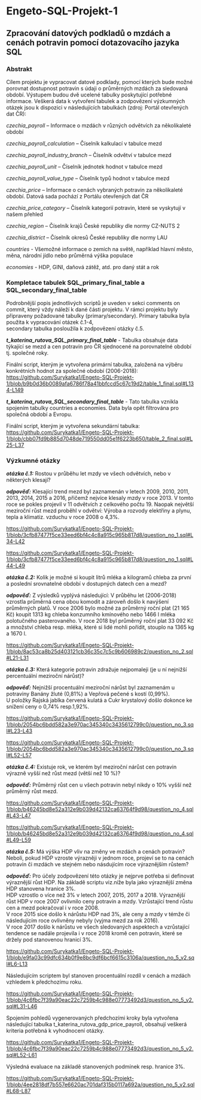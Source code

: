 # Engeto-SQL-Projekt-1
## **Zpracování datových podkladů o mzdách a cenách potravin pomocí dotazovacího jazyka SQL**
### **Abstrakt**
Cílem projektu je vypracovat datové podklady, pomocí kterých bude možné porovnat dostupnost potravin s údaji o průměrných mzdách za sledovaná období.
Výstupem budou dvě ucelené tabulky poskytující potřebné informace.
Veškerá data k vytvoření tabulek a zodpovězení výzkumných otázek jsou k dispozici v následujících tabulkách (zdroj: Portál otevřených dat ČR):

  *czechia_payroll* – Informace o mzdách v různých odvětvích za několikaleté období
  
  *czechia_payroll_calculation* – Číselník kalkulací v tabulce mezd
  
  *czechia_payroll_industry_branch* – Číselník odvětví v tabulce mezd
  
  *czechia_payroll_unit* – Číselník jednotek hodnot v tabulce mezd
  
  *czechia_payroll_value_type* – Číselník typů hodnot v tabulce mezd
  
  *czechia_price* – Informace o cenách vybraných potravin za několikaleté období. Datová sada pochází z Portálu otevřených dat ČR
  
  *czechia_price_category* – Číselník kategorií potravin, které se vyskytují v našem přehled
  
  *czechia_region* – Číselník krajů České republiky dle normy CZ-NUTS 2
  
  *czechia_district* – Číselník okresů České republiky dle normy LAU
  
  *countries* - Všemožné informace o zemích na světě, například hlavní město, měna, národní jídlo nebo průměrná výška populace
  
  *economies* - HDP, GINI, daňová zátěž, atd. pro daný stát a rok


  ### **Kompletace tabulek SQL_primary_final_table a SQL_secondary_final_table**
  Podrobnější popis jednotlivých scriptů je uveden v sekci comments on commit, který vždy náleží k dané části projektu.
  V rámci projektu byly připraveny požadované tabulky (primary/secondary). Primary tabulka byla použita k vypracování otázek č.1-4,    
  secondary tabulka posloužila k zodpovězení otázky č.5.
  
   ***t_katerina_rutova_SQL_primary_final_table*** - Tabulka obsahuje data týkající se mezd a cen potravin pro ČR sjednocené na porovnatelné období tj. společné roky.

   Finální script, kterým je vytvořena primární tabulka, založená na výběru konkrétních hodnot za společné období (2006-2018):
   https://github.com/Surykatka1/Engeto-SQL-Projekt-1/blob/b9b0d36b0089afa6786f78a41bbfccd5c67c19d2/table_1_final.sql#L134-L149

   ***t_katerina_rutova_SQL_secondary_final_table*** - Tato tabulka vznikla spojením tabulky countries a economies. Data byla opět filtrována    pro společná období a Evropu. 

   Finální script, kterým je vytvořena sekundární tabulka:
   https://github.com/Surykatka1/Engeto-SQL-Projekt-1/blob/cbb07fd9b885d7048de719550dd05e1f6223b650/table_2_final.sql#L25-L37

   ### **Výzkumné otázky**
   ***otázka č.1:*** Rostou v průběhu let mzdy ve všech odvětvích, nebo v některých klesají?
   
   ***odpověď:*** Klesající trend mezd byl zaznamenán v letech 2009, 2010, 2011, 2013, 2014, 2015 a 2016, přičemž nejvíce klesaly mzdy v roce 2013. V tomto roce se pokles projevil v 11 odvětvích z celkového počtu 19. Naopak největší meziroční růst mezd proběhl v odvětví: Výroba a rozvody elektřiny a plynu, tepla a klimatiz. vzduchu v roce 2008 o 4,3%.
    
   https://github.com/Surykatka1/Engeto-SQL-Projekt-1/blob/3cfb87477f5ce33eed6bf4c4c8a915c965b817d8/question_no_1.sql#L34-L42
   
   https://github.com/Surykatka1/Engeto-SQL-Projekt-1/blob/3cfb87477f5ce33eed6bf4c4c8a915c965b817d8/question_no_1.sql#L44-L49
   
   
 ***otázka č.2:*** Kolik je možné si koupit litrů mléka a kilogramů chleba za první a poslední srovnatelné období v dostupných datech cen a mezd?

 ***odpověď:*** Z výsledků vyplývá následující: V průběhu let (2006-2018) vzrostla průměrná cena obou komodit a zároveň došlo k navýšení průměrných platů.
 V roce 2006 bylo možné za průměrný roční plat (21 165 Kč) koupit 1313 kg chleba konzumního kmínového nebo 1466 l mléka polotučného pasterovaného.
 V roce 2018 byl průměrný roční plat 33 092 Kč a množství chleba resp. mléka, které si lidé mohli pořídit, stouplo na 1365 kg a 1670 l.

 https://github.com/Surykatka1/Engeto-SQL-Projekt-1/blob/8ac53ca8b25d403121cb36c35c7c5c9b606989c2/question_no_2.sql#L21-L31

 ***otázka č.3:*** Která kategorie potravin zdražuje nejpomaleji (je u ní nejnižší percentuální meziroční nárůst)?

 ***odpověď:*** Nejnižší procentuální meziroční nárůst byl zaznamenám u potraviny Banány žluté (0,81%) a Vepřová pečené s kostí (0,99%). <br>
 U položky Rajská jablka červená kulatá a Cukr krystalový došlo dokonce ke snížení ceny o 0,74% resp.1,92%.

 https://github.com/Surykatka1/Engeto-SQL-Projekt-1/blob/2054bc6bdd582a3e970ac345340c3435612799c0/question_no_3.sql#L23-L43

 https://github.com/Surykatka1/Engeto-SQL-Projekt-1/blob/2054bc6bdd582a3e970ac345340c3435612799c0/question_no_3.sql#L52-L57

 ***otázka č.4:*** Existuje rok, ve kterém byl meziroční nárůst cen potravin výrazně vyšší než růst mezd (větší než 10 %)?

 ***odpověď:*** Průměrný růst cen u všech potravin nebyl nikdy o 10% vyšší než průměrný růst mezd.

 https://github.com/Surykatka1/Engeto-SQL-Projekt-1/blob/b46245bd8e52a312e9b039d42132ca63764f9d98/question_no_4.sql#L43-L47

 https://github.com/Surykatka1/Engeto-SQL-Projekt-1/blob/b46245bd8e52a312e9b039d42132ca63764f9d98/question_no_4.sql#L49-L59

 ***otázka č.5:*** Má výška HDP vliv na změny ve mzdách a cenách potravin? Neboli, pokud HDP vzroste výrazněji v jednom roce, projeví se to na cenách potravin či mzdách ve stejném nebo násdujícím roce výraznějším růstem?

 ***odpověď:*** Pro účely zodpovězení této otázky je nejprve potřeba si definovat výraznější růst HDP. Na základě scriptu viz.níže byla jako výraznější změna HDP stanovena hranice 3%.<br>
 HDP vzrostlo o více než 3% v letech 2007, 2015, 2017 a 2018. Výraznější růst HDP v roce 2007 ovlivnilo ceny potravin a mzdy. Vzrůstající trend růstu cen a mezd pokračoval i v roce 
 2008. <br>
 V roce 2015 sice došlo k nárůstu HDP nad 3%, ale ceny a mzdy v témže či následujícím roce ovlivněny nebyly (vyjma mezd za rok 2016).<br>
 V roce 2017 došlo k nárůstu ve všech sledovaných aspektech a vzrůstající tendence se nadále projevila i v roce 2018 kromě cen potravin, které se držely pod stanovenou hranicí 3%.
 
 https://github.com/Surykatka1/Engeto-SQL-Projekt-1/blob/e9fa03c99dfc634b0f9e8bc9df6bcf6615c3106a/question_no_5_v2.sql#L6-L13
 
 Následujícím scriptem byl stanoven procentuální rozdíl v cenách a mzdách vzhledem k předchozímu roku.

 https://github.com/Surykatka1/Engeto-SQL-Projekt-1/blob/4c6fbc7f39a90eac22c7259b4c988e07773492d3/question_no_5_v2.sql#L31-L46

 Spojením pohledů vygenerovaných předchozími kroky byla vytvořena následující tabulka t_katerina_rutova_gdp_price_payroll, obsahují veškerá kriteria potřebná k vyhodnocení otázky.
 
 https://github.com/Surykatka1/Engeto-SQL-Projekt-1/blob/4c6fbc7f39a90eac22c7259b4c988e07773492d3/question_no_5_v2.sql#L52-L61

 Výsledná evaluace na základě stanovených podmínek resp. hranice 3%.

https://github.com/Surykatka1/Engeto-SQL-Projekt-1/blob/4ee2818df7b557e6620ac701daf315b0117a692a/question_no_5_v2.sql#L68-L87

